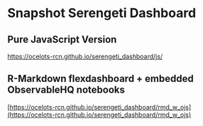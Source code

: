 # Snapshot Serengeti Dashboard

## Pure JavaScript Version
https://ocelots-rcn.github.io/serengeti_dashboard/js/

## R-Markdown flexdashboard + embedded ObservableHQ notebooks

[https://ocelots-rcn.github.io/serengeti_dashboard/rmd_w_ojs](https://ocelots-rcn.github.io/serengeti_dashboard/rmd_w_ojs)
